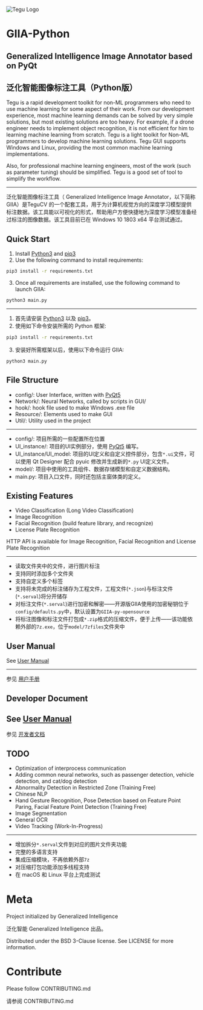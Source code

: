![Tegu Logo](https://s2.ax1x.com/2019/01/30/kl6rzF.jpg)
# GIIA-Python
## Generalized Intelligence Image Annotator based on PyQt
## 泛化智能图像标注工具（Python版）

Tegu is a rapid development toolkit for non-ML programmers who need to use machine learning for some aspect of their work. From our development experience, most machine learning demands can be solved by very simple solutions, but most existing solutions are too heavy. For example, if a drone engineer needs to implement object recognition, it is not efficient for him to learning machine learning from scratch. Tegu is a light toolkit for Non-ML programmers to develop machine learning solutions. Tegu GUI supports Windows and Linux, providing the most common machine learning implementations. 

Also, for professional machine learning engineers, most of the work (such as parameter tuning) should be simplified. Tegu is a good set of tool to simplify the workflow.

---
泛化智能图像标注工具（ Generalized Intelligence Image Annotator，以下简称GIIA）是TeguCV 的一个配套工具，用于为计算机视觉方向的深度学习模型提供标注数据。该工具能以可视化的形式，帮助用户方便快捷地为深度学习模型准备经过标注的图像数据。该工具目前已在 Windows 10 1803 x64 平台测试通过。



## Quick Start

1. Install [Python3](https://www.python.org) and [pip3](https://pip.pypa.io/en/stable/installing)
2. Use the following command to install requirements:

```sh
pip3 install -r requirements.txt
```

3. Once all requirements are installed, use the following command to launch GIIA:
``` sh
python3 main.py
```
---

1. 首先请安装 [Python3](https://www.python.org) 以及 [pip3](https://pip.pypa.io/en/stable/installing)。
2. 使用如下命令安装所需的 Python 框架:

```sh
pip3 install -r requirements.txt
```

3. 安装好所需框架以后，使用以下命令运行 GIIA:
``` sh
python3 main.py
```


## File Structure

* config/: User Interface, written with [PyQt5](https://www.riverbankcomputing.com/software/pyqt/download5)
* Network/: Neural Networks, called by scripts in GUI/
* hook/: hook file used to make Windows .exe file
* Resource/: Elements used to make GUI
* Util/: Utility used in the project

---
* config/: 项目所需的一些配置所在位置
* UI_instance/: 项目的UI实例部分，使用 [PyQt5](https://www.riverbankcomputing.com/software/pyqt/download5) 编写。
* UI_instance/UI_model: 项目的UI定义和自定义控件部分，包含`*.ui`文件，可以使用 Qt Designer 配合 pyuic 修改并生成新的`*.py` UI定义文件。 
* model/: 项目中使用的工具组件、数据存储模型和自定义数据结构。
* main.py: 项目入口文件，同时还包括主窗体类的定义。


## Existing Features

* Video Classification (Long Video Classification)
* Image Recognition
* Facial Recognition (build feature library, and recognize)
* License Plate Recognition

HTTP API is available for Image Recognition, Facial Recognition and License Plate Recognition

---

* 读取文件夹中的文件，进行图片标注
* 支持同时添加多个文件夹
* 支持自定义多个标签
* 支持将未完成的标注储存为工程文件，工程文件(`*.json`)与标注文件(`*.serval`)将分开储存
* 对标注文件(`*.serval`)进行加密和解密——开源版GIIA使用的加密秘钥位于`config/defaults.py`中，默认设置为`GIIA-py-opensource`
* 将标注图像和标注文件打包成`*.zip`格式的压缩文件，便于上传——该功能依赖外部的`7z.exe`，位于`model/7zfiles`文件夹中



## User Manual

See [User Manual](http://www.giai.tech)

---

参见 [用户手册](http://www.giai.tech)

## Developer Document

See [User Manual](http://www.giai.tech)
---
参见 [开发者文档](http://www.giai.tech)


## TODO

* Optimization of interprocess communication
* Adding common neural networks, such as passenger detection, vehicle detection, and cat/dog detection
* Abnormality Detection in Restricted Zone (Training Free)
* Chinese NLP
* Hand Gesture Recognition, Pose Detection based on Feature Point Paring, Facial Feature Point Detection (Training Free)
* Image Segmentation
* General OCR
* Video Tracking (Work-In-Progress)

---

* 增加拆分`*.serval`文件到对应的图片文件夹功能
* 完整的多语言支持
* 集成压缩模块，不再依赖外部`7z`
* 对压缩打包功能添加多线程支持
* 在 macOS 和 Linux 平台上完成测试

# Meta

Project initialized by Generalized Intelligence

泛化智能 Generalized Intelligence 出品。

Distributed under the BSD 3-Clause license. See LICENSE for more information.

# Contribute

Please follow CONTRIBUTING.md

请参阅 CONTRIBUTING.md
